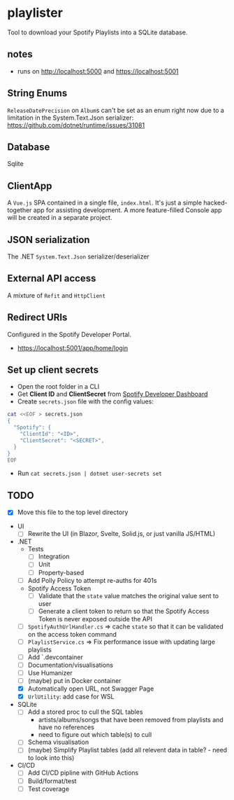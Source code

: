 # playlister

Tool to download your Spotify Playlists into a SQLite database.

## notes

- runs on <http://localhost:5000> and <https://localhost:5001>

## String Enums

`ReleaseDatePrecision` on `Album`s can't be set as an enum right now due to a limitation in the System.Text.Json
serializer: <https://github.com/dotnet/runtime/issues/31081>

## Database

Sqlite

## ClientApp

A `Vue.js` SPA contained in a single file, `index.html`. It's just a simple hacked-together app for assisting
development. A more feature-filled Console app will be created in a separate project.

## JSON serialization

The .NET `System.Text.Json` serializer/deserializer

## External API access

A mixture of `Refit` and `HttpClient`

## Redirect URIs

Configured in the Spotify Developer Portal.

- <https://localhost:5001/app/home/login>

## Set up client secrets

- Open the root folder in a CLI
- Get **Client ID** and **ClientSecret** from [Spotify Developer Dashboard](https://developer.spotify.com/dashboard)
- Create `secrets.json` file with the config values:

```bash
cat <<EOF > secrets.json
{
  "Spotify": {
    "ClientId": "<ID>",
    "ClientSecret": "<SECRET>",
  }
}
EOF
```

- Run `cat secrets.json | dotnet user-secrets set`

## TODO

- [x] Move this file to the top level directory
- UI
  - [ ] Rewrite the UI (in Blazor, Svelte, Solid.js, or just vanilla JS/HTML)
- .NET
  - Tests
    - [ ] Integration
    - [ ] Unit
    - [ ] Property-based
  - [ ] Add Polly Policy to attempt re-auths for 401s
  - Spotify Access Token
    - [ ] Validate that the `state` value matches the original value sent to user
    - [ ] Generate a client token to return so that the Spotify Access Token is never exposed outside the API
  - [ ] `SpotifyAuthUrlHandler.cs` => cache `state` so that it can be validated on the access token command
  - [ ] `PlaylistService.cs` => Fix performance issue with updating large playlists
  - [ ] Add `.devcontainer
  - [ ] Documentation/visualisations
  - [ ] Use Humanizer
  - [ ] (maybe) put in Docker container
  - [x] Automatically open URL, not Swagger Page
  - [x] `UrlUtility`: add case for WSL
- SQLite
  - [ ] Add a stored proc to cull the SQL tables
    - artists/albums/songs that have been removed from playlists and have no references
    - need to figure out which table(s) to cull
  - [ ] Schema visualisation
  - [ ] (maybe) Simplify Playlist tables (add all relevent data in table? - need to look into this)
- CI/CD
  - [ ] Add CI/CD pipline with GitHub Actions
  - [ ] Build/format/test
  - [ ] Test coverage
